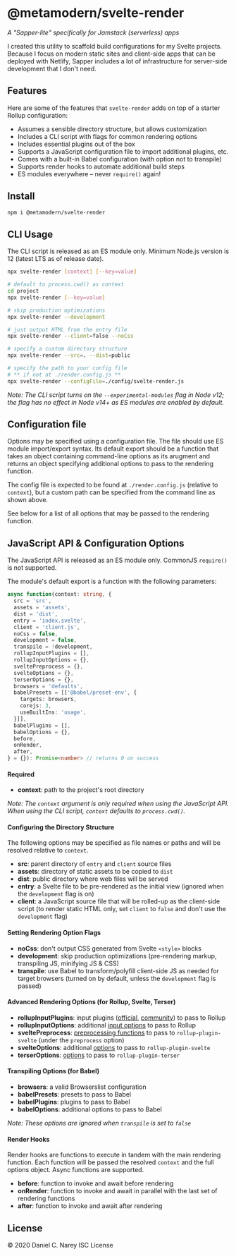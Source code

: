 # @metamodern/svelte-render

*A "Sapper-lite" specifically for Jamstack (serverless) apps*

I created this utility to scaffold build configurations for my Svelte projects. Because I focus on modern static sites and client-side apps that can be deployed with Netlify, Sapper includes a lot of infrastructure for server-side development that I don't need.

## Features

Here are some of the features that `svelte-render` adds on top of a starter Rollup configuration:
- Assumes a sensible directory structure, but allows customization 
- Includes a CLI script with flags for common rendering options
- Includes essential plugins out of the box
- Supports a JavaScript configuration file to import additional plugins, etc.
- Comes with a built-in Babel configuration (with option not to transpile)
- Supports render hooks to automate additional build steps
- ES modules everywhere – never `require()` again!


## Install

```sh
npm i @metamodern/svelte-render

```

## CLI Usage

The CLI script is released as an ES module only. Minimum Node.js version is 12 (latest LTS as of release date). 

```sh
npx svelte-render [context] [--key=value]

# default to process.cwd() as context
cd project
npx svelte-render [--key=value]

# skip production optimizations
npx svelte-render --development

# just output HTML from the entry file
npx svelte-render --client=false --noCss

# specify a custom directory structure
npx svelte-render --src=. --dist=public

# specify the path to your config file
# ** if not at ./render.config.js **
npx svelte-render --configFile=./config/svelte-render.js

```

*Note: The CLI script turns on the `--experimental-modules` flag in Node v12; the flag has no effect in Node v14+ as ES modules are enabled by default.*


## Configuration file

Options may be specified using a configuration file. The file should use ES module import/export syntax. Its default export should be a function that takes an object containing command-line options as its arugment and returns an object specifying additional options to pass to the rendering function.

The config file is expected to be found at `./render.config.js` (relative to `context`), but a custom path can be specified from the command line as shown above.

See below for a list of all options that may be passed to the rendering function.


## JavaScript API & Configuration Options

The JavaScript API is released as an ES module only. CommonJS `require()` is not supported.

The module's default export is a function with the following parameters:

```ts
async function(context: string, {
  src = 'src',
  assets = 'assets',
  dist = 'dist',
  entry = 'index.svelte',
  client = 'client.js',
  noCss = false,
  development = false,
  transpile = !development,
  rollupInputPlugins = [],
  rollupInputOptions = {},
  sveltePreprocess = {},
  svelteOptions = {},
  terserOptions = {},
  browsers = 'defaults',
  babelPresets = [['@babel/preset-env', {
    targets: browsers,
    corejs: 3,
    useBuiltIns: 'usage',
  }]],
  babelPlugins = [],
  babelOptions = {},
  before,
  onRender,
  after,
} = {}): Promise<number> // returns 0 on success

```

#### Required

- __context__: path to the project's root directory

*Note: The `context` argument is only required when using the JavaScript API. When using the CLI script, `context` defaults to `process.cwd()`.*

#### Configuring the Directory Structure

The following options may be specified as file names or paths and will be resolved relative to `context`.

- __src__: parent directory of `entry` and `client` source files
- __assets__: directory of static assets to be copied to `dist`
- __dist__: public directory where web files will be served
- __entry__: a Svelte file to be pre-rendered as the initial view (ignored when the `development` flag is on)
- __client__: a JavaScript source file that will be rolled-up as the client-side script (to render static HTML only, set `client` to `false` and don't use the `development` flag)

#### Setting Rendering Option Flags

- __noCss__: don't output CSS generated from Svelte `<style>` blocks
- __development__: skip production optimizations (pre-rendering markup, transpiling JS, minifying JS & CSS)
- __transpile__: use Babel to transform/polyfill client-side JS as needed for target browsers (turned on by default, unless the `development` flag is passed)

#### Advanced Rendering Options (for Rollup, Svelte, Terser)

- __rollupInputPlugins__: input plugins ([official](https://github.com/rollup/plugins), [community](https://github.com/rollup/awesome)) to pass to Rollup
- __rollupInputOptions__: additional [input options](http://rollupjs.org/guide/en/#inputoptions-object) to pass to Rollup
- __sveltePreprocess__: [preprocessing functions](https://svelte.dev/docs#svelte_preprocess) to pass to `rollup-plugin-svelte` (under the `preprocess` option)
- __svelteOptions__: additional [options](https://github.com/sveltejs/rollup-plugin-svelte#usage) to pass to `rollup-plugin-svelte`
- __terserOptions__: [options](https://github.com/terser/terser#minify-options) to pass to `rollup-plugin-terser`

#### Transpiling Options (for Babel)

- __browsers__: a valid Browserslist configuration
- __babelPresets__: presets to pass to Babel
- __babelPlugins__: plugins to pass to Babel
- __babelOptions__: additional options to pass to Babel

*Note: These options are ignored when `transpile` is set to `false`*

#### Render Hooks

Render hooks are functions to execute in tandem with the main rendering function. Each function will be passed the resolved `context` and the full options object. Async functions are supported.

- __before__: function to invoke and await before rendering
- __onRender__: function to invoke and await in parallel with the last set of rendering functions
- __after__: function to invoke and await after rendering


## License
© 2020 Daniel C. Narey
ISC License
